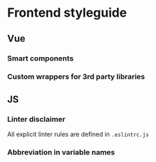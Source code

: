 # Frontend styleguide

## Vue

### Smart components

### Custom wrappers for 3rd party libraries

## JS

### Linter disclaimer

All explicit linter rules are defined in ```.eslintrc.js```
<!-- explanation is in comments -->
<!-- contact us if you think they're dumb -->

### Abbreviation in variable names
